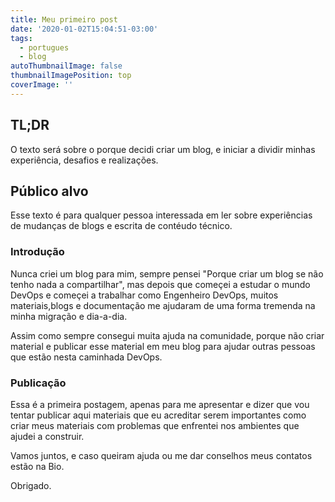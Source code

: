 ```yaml
---
title: Meu primeiro post
date: '2020-01-02T15:04:51-03:00'
tags:
  - portugues
  - blog
autoThumbnailImage: false
thumbnailImagePosition: top
coverImage: ''
---
```

## TL;DR

O texto será sobre o porque decidi criar um blog, e iniciar a dividir minhas experiência, desafios e realizações.

## Público alvo

Esse texto é para qualquer pessoa interessada em ler sobre experiências 
de mudanças de blogs e escrita de contéudo técnico.

### Introdução

Nunca criei um blog para mim, sempre pensei "Porque criar um blog se não tenho nada a compartilhar", mas depois que começei a estudar o mundo DevOps e começei a trabalhar como Engenheiro DevOps, muitos materiais,blogs e documentação me ajudaram de uma forma tremenda na minha migração e dia-a-dia.

Assim como sempre consegui muita ajuda na comunidade, porque não criar material e publicar esse material em meu blog para ajudar outras pessoas que estão nesta caminhada DevOps.

### Publicação

Essa é a primeira postagem, apenas para me apresentar e dizer que vou tentar publicar aqui materiais que eu acreditar serem importantes como criar meus materiais com problemas que enfrentei nos ambientes que ajudei a construir.

Vamos juntos, e caso queiram ajuda ou me dar conselhos meus contatos estão na Bio.

Obrigado.
